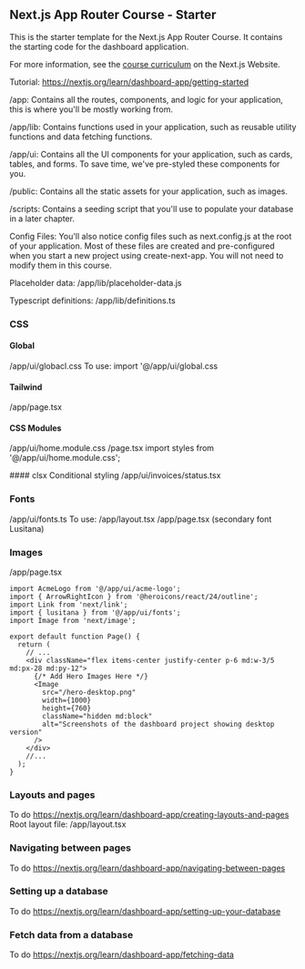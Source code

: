## Next.js App Router Course - Starter

This is the starter template for the Next.js App Router Course. It contains the starting code for the dashboard application.

For more information, see the [course curriculum](https://nextjs.org/learn) on the Next.js Website.

Tutorial:
https://nextjs.org/learn/dashboard-app/getting-started

/app: Contains all the routes, components, and logic for your application, this is where you'll be mostly working from.

/app/lib: Contains functions used in your application, such as reusable utility functions and data fetching functions.

/app/ui: Contains all the UI components for your application, such as cards, tables, and forms. To save time, we've pre-styled these components for you.

/public: Contains all the static assets for your application, such as images.

/scripts: Contains a seeding script that you'll use to populate your database in a later chapter.

Config Files: You'll also notice config files such as next.config.js at the root of your application. Most of these files are created and pre-configured when you start a new project using create-next-app. You will not need to modify them in this course.

Placeholder data:
/app/lib/placeholder-data.js

Typescript definitions:
/app/lib/definitions.ts

### CSS
#### Global
/app/ui/globacl.css
To use:
import '@/app/ui/global.css
#### Tailwind
/app/page.tsx
#### CSS Modules
/app/ui/home.module.css
/page.tsx
import styles from '@/app/ui/home.module.css';
<div className={styles.shape} />
#### clsx
Conditional styling
/app/ui/invoices/status.tsx

### Fonts
/app/ui/fonts.ts
To use:
/app/layout.tsx
/app/page.tsx (secondary font Lusitana)

### Images
/app/page.tsx
```
import AcmeLogo from '@/app/ui/acme-logo';
import { ArrowRightIcon } from '@heroicons/react/24/outline';
import Link from 'next/link';
import { lusitana } from '@/app/ui/fonts';
import Image from 'next/image';
 
export default function Page() {
  return (
    // ...
    <div className="flex items-center justify-center p-6 md:w-3/5 md:px-28 md:py-12">
      {/* Add Hero Images Here */}
      <Image
        src="/hero-desktop.png"
        width={1000}
        height={760}
        className="hidden md:block"
        alt="Screenshots of the dashboard project showing desktop version"
      />
    </div>
    //...
  );
}
```

### Layouts and pages
To do
https://nextjs.org/learn/dashboard-app/creating-layouts-and-pages
Root layout file:
/app/layout.tsx

### Navigating between pages
To do
https://nextjs.org/learn/dashboard-app/navigating-between-pages

### Setting up a database
To do
https://nextjs.org/learn/dashboard-app/setting-up-your-database


### Fetch data from a database
To do
https://nextjs.org/learn/dashboard-app/fetching-data